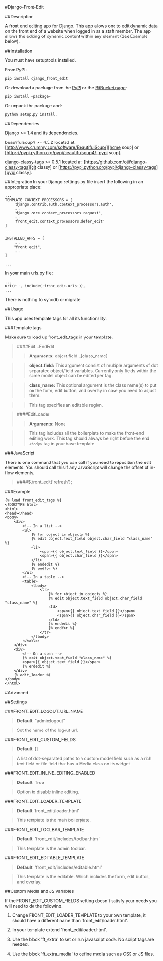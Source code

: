 #Django-Front-Edit

##Description

A front end editing app for Django. This app allows one to edit dynamic data on
the front end of a website when logged in as a staff member. The app allows
the editing of dynamic content within any element (See Example below).

##Installation

You must have setuptools installed.

From PyPI:

    pip install django_front_edit

Or download a package from the [PyPI][PyPI Page] or the [BitBucket page][Bit Page]:

    pip install <package>

Or unpack the package and:

    python setup.py install.

[PyPI Page]: https://pypi.python.org/pypi/django_front_edit
[Bit Page]: https://bitbucket.org/dwaiter/django-front-edit/downloads

##Dependencies

Django >= 1.4 and its dependencies.

beautifulsoup4 >= 4.3.2 located at: [http://www.crummy.com/software/BeautifulSoup/][home soup] or
[https://pypi.python.org/pypi/beautifulsoup4/][pypi soup].

django-classy-tags >= 0.5.1 located at: [https://github.com/ojii/django-classy-tags][git classy] or
[https://pypi.python.org/pypi/django-classy-tags][pypi classy].

[home soup]: http://www.crummy.com/software/BeautifulSoup/
[pypi soup]: https://pypi.python.org/pypi/beautifulsoup4/

[git classy]: https://github.com/ojii/django-classy-tags
[pypi classy]: https://pypi.python.org/pypi/django-classy-tags

##Integration
In your Django settings.py file insert the following in an appropriate place:

    ...
    TEMPLATE_CONTEXT_PROCESSORS = [
        'django.contrib.auth.context_processors.auth',
        ...
        'django.core.context_processors.request',
        ...
        'front_edit.context_processors.defer_edit'
    ]
    ...

    INSTALLED_APPS = [
        ...
        "front_edit",
        ...
    ]

    ...

In your main urls.py file:

    ...
    url(r'', include('front_edit.urls')),
    ...

There is nothing to syncdb or migrate.

##Usage

This app uses template tags for all its functionality.

###Template tags

Make sure to load up front\_edit\_tags in your template.

> ####Edit...EndEdit
>> **Arguments:** object.field...[class\_name]

>> **object.field:** This argument consist of multiple arguments of dot separated
object/field variables. Currently only fields within the same model object can
be edited per tag.

>> **class\_name:** This optional argument is the class name(s) to put on the
form, edit button, and overlay in case you need to adjust them.

>> This tag specifies an editable region.

> ####EditLoader
>> **Arguments:** None

>> This tag includes all the boilerplate to make the front-end editing work.
This tag should always be right before the end `<body>` tag in your base template.

###JavaScript

There is one command that you can call if you need to reposition the edit elements.
You should call this if any JavaScript will change the offset of in-flow elements.

> ####$.front_edit('refresh');

###Example

    {% load front_edit_tags %}
    <!DOCTYPE html>
    <html>
    <head></head>
    <body>
        <div>
            <!-- In a list -->
            <ul>
                {% for object in objects %}
                {% edit object.text_field object.char_field "class_name" %}
                <li>
                    <span>{{ object.text_field }}</span>
                    <span>{{ object.char_field }}</span>
                </li>
                {% endedit %}
                {% endfor %}
            </ul>
            <!-- In a table -->
            <table>
                <tbody>
                    <tr>
                        {% for object in objects %}
                        {% edit object.text_field object.char_field "class_name" %}
                        <td>
                            <span>{{ object.text_field }}</span>
                            <span>{{ object.char_field }}</span>
                        </td>
                        {% endedit %}
                        {% endfor %}
                    </tr>
                </tbody>
            </table>
        </div>
        <div>
            <!-- On a span -->
            {% edit object.text_field "class_name" %}
            <span>{{ object.text_field }}</span>
            {% endedit %{
        </div>
        {% edit_loader %}
    </body>
    </html>

#Advanced

##Settings

###FRONT\_EDIT\_LOGOUT\_URL\_NAME
> **Default:** "admin:logout"

> Set the name of the logout url.

###FRONT\_EDIT\_CUSTOM\_FIELDS
> **Default:** []

> A list of dot-separated paths to a custom model field such as a rich text field
or file field that has a Media class on its widget.

###FRONT\_EDIT\_INLINE\_EDITING\_ENABLED
> **Default:** True

> Option to disable inline editing.

###FRONT\_EDIT\_LOADER\_TEMPLATE
> **Default:**'front\_edit/loader.html'

> This template is the main boilerplate.

###FRONT\_EDIT\_TOOLBAR\_TEMPLATE
> **Default:** 'front\_edit/includes/toolbar.html'

> This template is the admin toolbar.

###FRONT\_EDIT\_EDITABLE\_TEMPLATE
> **Default:** 'front\_edit/includes/editable.html'

> This template is the editable. Which includes the form, edit button, and overlay.

##Custom Media and JS variables

If the FRONT\_EDIT\_CUSTOM\_FIELDS setting doesn't satisfy your needs you will
need to do the following.

1. Change FRONT\_EDIT\_LOADER\_TEMPLATE to your own template, it should
have a different name than 'front_edit/loader.html'.

2. In your template extend 'front_edit/loader.html'.

3. Use the block 'ft\_extra' to set or run javascript code. No script tags
are needed.

4. Use the block 'ft\_extra\_media' to define media such as CSS or JS files.

